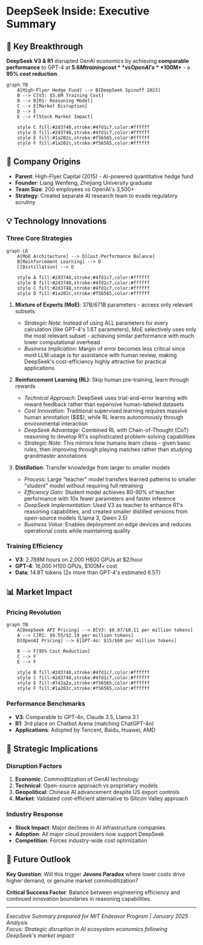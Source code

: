 # DeepSeek Inside: Executive Summary

## 🔑 Key Breakthrough
**DeepSeek V3 & R1** disrupted GenAI economics by achieving **comparable performance** to GPT-4 at **$5.6M training cost** vs OpenAI's **$100M+** - a **95% cost reduction**.

```mermaid
graph TB
    A[High-Flyer Hedge Fund] --> B[DeepSeek Spinoff 2023]
    B --> C[V3: $5.6M Training Cost]
    B --> D[R1: Reasoning Model]
    C --> E[Market Disruption]
    D --> E
    E --> F[Stock Market Impact]
    
    style C fill:#2d3748,stroke:#4fd1c7,color:#ffffff
    style D fill:#2d3748,stroke:#4fd1c7,color:#ffffff
    style E fill:#1a202c,stroke:#f56565,color:#ffffff
    style F fill:#1a202c,stroke:#f56565,color:#ffffff
```

## 🏢 Company Origins
- **Parent**: High-Flyer Capital (2015) - AI-powered quantitative hedge fund
- **Founder**: Liang Wenfeng, Zhejiang University graduate
- **Team Size**: 200 employees vs OpenAI's 3,500+
- **Strategy**: Created separate AI research team to evade regulatory scrutiny

## 💡 Technology Innovations

### Three Core Strategies
```mermaid
graph LR
    A[MoE Architecture] --> D[Cost-Performance Balance]
    B[Reinforcement Learning] --> D
    C[Distillation] --> D
    
    style A fill:#2d3748,stroke:#4fd1c7,color:#ffffff
    style B fill:#2d3748,stroke:#4fd1c7,color:#ffffff
    style C fill:#2d3748,stroke:#4fd1c7,color:#ffffff
    style D fill:#1a202c,stroke:#f56565,color:#ffffff
```

1. **Mixture of Experts (MoE)**: 37B/671B parameters - access only relevant subsets
   - *Strategic Note*: Instead of using ALL parameters for every calculation (like GPT-4's 1.8T parameters), MoE selectively uses only the most relevant subset - achieving similar performance with much lower computational overhead
   - *Business Implication*: Margin of error becomes less critical since most LLM usage is for assistance with human review, making DeepSeek's cost-efficiency highly attractive for practical applications

2. **Reinforcement Learning (RL)**: Skip human pre-training, learn through rewards
   - *Technical Approach*: DeepSeek uses trial-and-error learning with reward feedback rather than expensive human-labeled datasets
   - *Cost Innovation*: Traditional supervised learning requires massive human annotation ($$$), while RL learns autonomously through environmental interaction
   - *DeepSeek Advantage*: Combined RL with Chain-of-Thought (CoT) reasoning to develop R1's sophisticated problem-solving capabilities
   - *Strategic Note*: This mirrors how humans learn chess - given basic rules, then improving through playing matches rather than studying grandmaster annotations

3. **Distillation**: Transfer knowledge from larger to smaller models  
   - *Process*: Large "teacher" model transfers learned patterns to smaller "student" model without requiring full retraining
   - *Efficiency Gain*: Student model achieves 80-90% of teacher performance with 10x fewer parameters and faster inference
   - *DeepSeek Implementation*: Used V3 as teacher to enhance R1's reasoning capabilities, and created smaller distilled versions from open-source models (Llama 3, Qwen 2.5)
   - *Business Value*: Enables deployment on edge devices and reduces operational costs while maintaining quality

### Training Efficiency
- **V3**: 2.788M hours on 2,000 H800 GPUs at $2/hour
- **GPT-4**: 16,000 H100 GPUs, $100M+ cost
- **Data**: 14.8T tokens (2x more than GPT-4's estimated 6.5T)

## 📊 Market Impact

### Pricing Revolution
```mermaid
graph TB
    A[DeepSeek API Pricing] --> B[V3: $0.07/$0.11 per million tokens]
    A --> C[R1: $0.55/$2.19 per million tokens]
    D[OpenAI Pricing] --> E[GPT-4o: $15/$60 per million tokens]
    
    B --> F[95% Cost Reduction]
    C --> F
    E --> F
    
    style B fill:#2d3748,stroke:#4fd1c7,color:#ffffff
    style C fill:#2d3748,stroke:#4fd1c7,color:#ffffff
    style E fill:#742a2a,stroke:#f56565,color:#ffffff
    style F fill:#1a202c,stroke:#f56565,color:#ffffff
```

### Performance Benchmarks
- **V3**: Comparable to GPT-4o, Claude 3.5, Llama 3.1
- **R1**: 3rd place on Chatbot Arena (matching ChatGPT-4o)
- **Applications**: Adopted by Tencent, Baidu, Huawei, AMD

## 🌊 Strategic Implications

### Disruption Factors
1. **Economic**: Commoditization of GenAI technology
2. **Technical**: Open-source approach vs proprietary models  
3. **Geopolitical**: Chinese AI advancement despite US export controls
4. **Market**: Validated cost-efficient alternative to Silicon Valley approach

### Industry Response
- **Stock Impact**: Major declines in AI infrastructure companies
- **Adoption**: All major cloud providers now support DeepSeek
- **Competition**: Forces industry-wide cost optimization

## 🔮 Future Outlook

**Key Question**: Will this trigger **Jevons Paradox** where lower costs drive higher demand, or genuine market commoditization?

**Critical Success Factor**: Balance between engineering efficiency and continued innovation boundaries in reasoning capabilities.

---
*Executive Summary prepared for MIT Endeavor Program | January 2025 Analysis*  
*Focus: Strategic disruption in AI ecosystem economics following DeepSeek's market impact*
